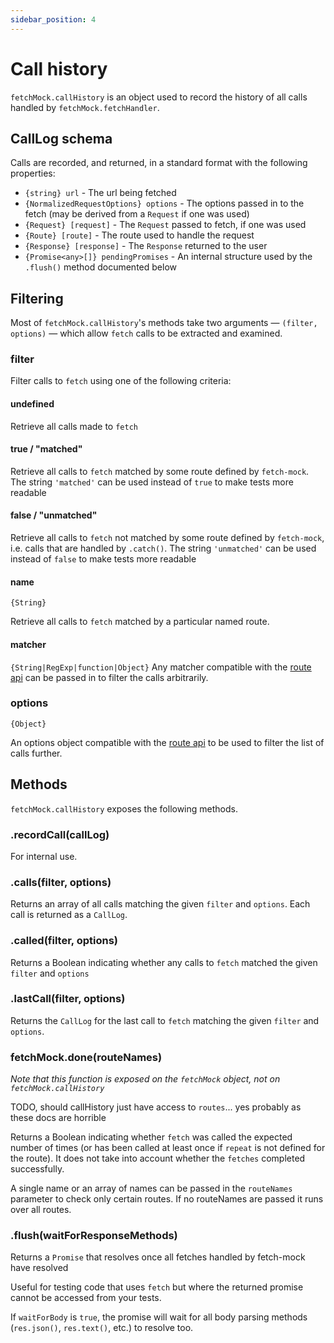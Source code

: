 ```yaml
---
sidebar_position: 4
---
```


# Call history

`fetchMock.callHistory` is an object used to record the history of all calls handled by `fetchMock.fetchHandler`.

## CallLog schema

Calls are recorded, and returned, in a standard format with the following properties:

- `{string} url` - The url being fetched
- `{NormalizedRequestOptions} options` - The options passed in to the fetch (may be derived from a `Request` if one was used)
- `{Request} [request]` - The `Request` passed to fetch, if one was used
- `{Route} [route]` - The route used to handle the request
- `{Response} [response]` - The `Response` returned to the user
- `{Promise<any>[]} pendingPromises` - An internal structure used by the `.flush()` method documented below

## Filtering

Most of `fetchMock.callHistory`'s methods take two arguments — `(filter, options)` — which allow `fetch` calls to be extracted and examined.

### filter

Filter calls to `fetch` using one of the following criteria:

#### undefined

Retrieve all calls made to `fetch`

#### true / "matched"

Retrieve all calls to `fetch` matched by some route defined by `fetch-mock`. The string `'matched'` can be used instead of `true` to make tests more readable

#### false / "unmatched"

Retrieve all calls to `fetch` not matched by some route defined by `fetch-mock`, i.e. calls that are handled by `.catch()`. The string `'unmatched'` can be used instead of `false` to make tests more readable

#### name

`{String}`

Retrieve all calls to `fetch` matched by a particular named route.

#### matcher

`{String|RegExp|function|Object}`
Any matcher compatible with the [route api](#api-mockingmock_matcher) can be passed in to filter the calls arbitrarily.

### options

`{Object}`

An options object compatible with the [route api](#api-mockingmock_options) to be used to filter the list of calls further.

## Methods

`fetchMock.callHistory` exposes the following methods.

### .recordCall(callLog)

For internal use.

### .calls(filter, options)

Returns an array of all calls matching the given `filter` and `options`. Each call is returned as a `CallLog`.

### .called(filter, options)

Returns a Boolean indicating whether any calls to `fetch` matched the given `filter` and `options`

### .lastCall(filter, options)

Returns the `CallLog` for the last call to `fetch` matching the given `filter` and `options`.

### fetchMock.done(routeNames)

_Note that this function is exposed on the `fetchMock` object, not on `fetchMock.callHistory`_

TODO, should callHistory just have access to `routes`... yes probably as these docs are horrible

Returns a Boolean indicating whether `fetch` was called the expected number of times (or has been called at least once if `repeat` is not defined for the route). It does not take into account whether the `fetches` completed successfully.

A single name or an array of names can be passed in the `routeNames` parameter to check only certain routes. If no routeNames are passed it runs over all routes.

### .flush(waitForResponseMethods)

Returns a `Promise` that resolves once all fetches handled by fetch-mock have resolved

Useful for testing code that uses `fetch` but where the returned promise cannot be accessed from your tests.

If `waitForBody` is `true`, the promise will wait for all body parsing methods (`res.json()`, `res.text()`, etc.) to resolve too.
